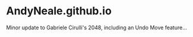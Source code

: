 AndyNeale.github.io
===================

Minor update to Gabriele Cirulli's 2048, including an Undo Move feature...
